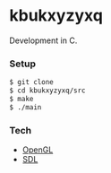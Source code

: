 # kbukxyzyxq

Development in C.

### Setup

```sh
$ git clone
$ cd kbukxyzyxq/src
$ make
$ ./main
```

### Tech

* [OpenGL](https://www.opengl.org)
* [SDL](https://www.libsdl.org)
